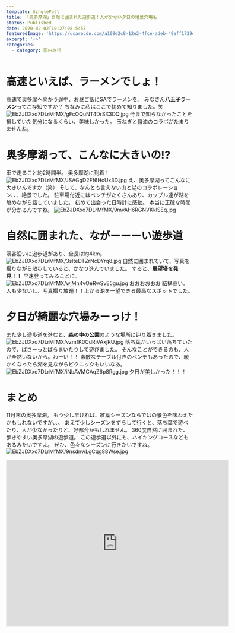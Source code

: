 ```yaml
---
template: SinglePost
title: 「奥多摩湖」自然に囲まれた遊歩道！人が少ない夕日の絶景穴場も
status: Published
date: 2020-02-02T10:27:08.545Z
featuredImage: 'https://ucarecdn.com/a109e2c8-12e2-4fce-adeb-49aff1729e2f/'
excerpt: '->'
categories:
  - category: 国内旅行
---
```

# 高速といえば、ラーメンでしょ！
高速で奥多摩へ向かう途中、お昼ご飯にSAでラーメンを。
みなさん**八王子ラーメン**ってご存知ですか？
ちなみに私はここで初めて知りました。笑
![EbZJDXxo7DLrMfMX/gFcOQuNT4DrSX3DQ.jpg](https://firebasestorage.googleapis.com/v0/b/type-c1c71.appspot.com/o/EbZJDXxo7DLrMfMX%2FgFcOQuNT4DrSX3DQ.jpg?alt=media&token=4344f573-4f67-40b5-bd06-1dfd58cd7518)
今まで知らなかったことを損していた気分になるくらい、美味しかった。
玉ねぎと醤油のコラボがたまりませんね。
# 奥多摩湖って、こんなに大きいの⁉︎
車で走ること約2時間半。
奥多摩湖に到着！
![EbZJDXxo7DLrMfMX/JSAGgD2Ff6HcUx3D.jpg](https://firebasestorage.googleapis.com/v0/b/type-c1c71.appspot.com/o/EbZJDXxo7DLrMfMX%2FJSAGgD2Ff6HcUx3D.jpg?alt=media&token=0ffd5ce7-c554-49f4-9e5b-5c8db590168a)
え、奥多摩湖ってこんなに大きいんですか（笑）
そして、なんとも言えない山と湖のコラボレーション、、、絶景でした。
駐車場付近にはベンチがたくさんあり、カップル達が湖を眺めながら話していました。
初めて出会った日時計に感動。
本当に正確な時間が分かるんですね。
![EbZJDXxo7DLrMfMX/9mvAH6RGNVKklSEq.jpg](https://firebasestorage.googleapis.com/v0/b/type-c1c71.appspot.com/o/EbZJDXxo7DLrMfMX%2F9mvAH6RGNVKklSEq.jpg?alt=media&token=5b66d871-5c12-4596-a726-91c9a11b3a7d)
# 自然に囲まれた、ながーーーい遊歩道
渓谷沿いに遊歩道があり、全長は約4km。
![EbZJDXxo7DLrMfMX/3slteDTZrNcDYrq8.jpg](https://firebasestorage.googleapis.com/v0/b/type-c1c71.appspot.com/o/EbZJDXxo7DLrMfMX%2F3slteDTZrNcDYrq8.jpg?alt=media&token=e6d3f12e-f16d-4f71-81c3-536ab587ed6f)
自然に囲まれていて、写真を撮りながら散歩していると、かなり進んでいました。
すると、**展望塔を発見！！**
早速登ってみることに。
![EbZJDXxo7DLrMfMX/wjMh4vOeRwSvE5gu.jpg](https://firebasestorage.googleapis.com/v0/b/type-c1c71.appspot.com/o/EbZJDXxo7DLrMfMX%2FwjMh4vOeRwSvE5gu.jpg?alt=media&token=aef9c3f5-52d7-4933-a715-b7823542ee21)
おおおおおお
結構高い。
人も少ないし、写真撮り放題！！上から湖を一望できる最高なスポットでした。
# 夕日が綺麗な穴場みーっけ！
また少し遊歩道を進むと、**森の中の公園**のような場所に辿り着きました。
![EbZJDXxo7DLrMfMX/vzmfK0CdRiVAxjRU.jpg](https://firebasestorage.googleapis.com/v0/b/type-c1c71.appspot.com/o/EbZJDXxo7DLrMfMX%2FvzmfK0CdRiVAxjRU.jpg?alt=media&token=2ea84538-4876-4b26-8a8a-282642b788a6)
落ち葉がいっぱい落ちていたので、ぱさーっとばらまいたりして遊びました。
そんなことができるのも、人が全然いないから。わーい！！
素敵なテーブル付きのベンチもあったので、暖かくなったら湖を見ながらピクニックもいいなあ。
![EbZJDXxo7DLrMfMX/iNbAVMCAqZ6p8Rgg.jpg](https://firebasestorage.googleapis.com/v0/b/type-c1c71.appspot.com/o/EbZJDXxo7DLrMfMX%2FiNbAVMCAqZ6p8Rgg.jpg?alt=media&token=f4bb9890-c7db-487b-a6ab-fae199add5d0)
夕日が美しかった！！！
# まとめ
11月末の奥多摩湖。
もう少し早ければ、紅葉シーズンならではの景色を味わえたかもしれないですが、、、
あえて少しシーズンをずらして行くと、落ち葉で遊べたり、人が少なかったりと、好都合かもしれません。
360度自然に囲まれた、歩きやすい奥多摩湖の遊歩道。
この遊歩道以外にも、ハイキングコースなどもあるみたいですよ。
ぜひ、色々なシーズンに行きたいですね。
![EbZJDXxo7DLrMfMX/9nsdnwLgCqg88Wse.jpg](https://firebasestorage.googleapis.com/v0/b/type-c1c71.appspot.com/o/EbZJDXxo7DLrMfMX%2F9nsdnwLgCqg88Wse.jpg?alt=media&token=4b7b2d14-0b7a-4071-a987-7eca7fe6fa54)

<iframe src="https://www.google.com/maps/embed?pb=!1m18!1m12!1m3!1d51790.73663301766!2d138.97667803745472!3d35.777315909091314!2m3!1f0!2f0!3f0!3m2!1i1024!2i768!4f13.1!3m3!1m2!1s0x6019483738cc244b%3A0x425a0a22ec47397!2z5aWl5aSa5pGp5rmW!5e0!3m2!1sja!2sjp!4v1580646208638!5m2!1sja!2sjp" width="600" height="450" frameborder="0" style="border:0;" allowfullscreen=""></iframe>

